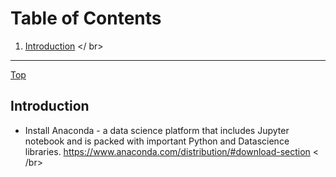 # Table of Contents
1. [Introduction](#intro) </ br>

* * *
[Top](#table-of-contents)
## Introduction <a name="#intro"></a>
* Install Anaconda - a data science platform that includes Jupyter notebook and is packed with important Python and Datascience libraries.
https://www.anaconda.com/distribution/#download-section < /br>

